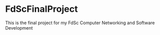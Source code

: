 # FdScFinalProject
This is the final project for my FdSc Computer Networking and Software Development 
